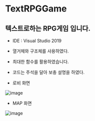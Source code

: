 # TextRPGGame
## 텍스트로하는 RPG게임 입니다.
- IDE : Visual Studio 2019

- 열거체와 구조체를 사용하였다.
- 최대한 함수를 활용하였습니다.
- 코드는 주석을 달아 보충 설명을 하였다.

- 로비 화면

![image](https://user-images.githubusercontent.com/68934135/89099343-79c62d80-d429-11ea-9131-78683f0b1b1d.png)

- MAP 화면

![image](https://user-images.githubusercontent.com/68934135/89099386-bb56d880-d429-11ea-8398-cdac5a5c69c4.png)


